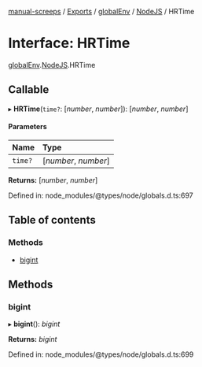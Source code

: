 [manual-screeps](../README.md) / [Exports](../modules.md) / [globalEnv](../modules/globalenv.md) / [NodeJS](../modules/globalenv.nodejs.md) / HRTime

# Interface: HRTime

[globalEnv](../modules/globalenv.md).[NodeJS](../modules/globalenv.nodejs.md).HRTime

## Callable

▸ **HRTime**(`time?`: [*number*, *number*]): [*number*, *number*]

#### Parameters

| Name | Type |
| :------ | :------ |
| `time?` | [*number*, *number*] |

**Returns:** [*number*, *number*]

Defined in: node_modules/@types/node/globals.d.ts:697

## Table of contents

### Methods

- [bigint](globalenv.nodejs.hrtime.md#bigint)

## Methods

### bigint

▸ **bigint**(): *bigint*

**Returns:** *bigint*

Defined in: node_modules/@types/node/globals.d.ts:699
